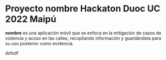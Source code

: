 # Proyecto __nombre__ Hackaton Duoc UC 2022 Maipú

__nombre__ es una aplicación móvil que se enfoca en la mitigación de casos de violencia y acoso en las calles, 
recopilando información y guardándola para su uso posterior como evidencia.

dsfsdf

